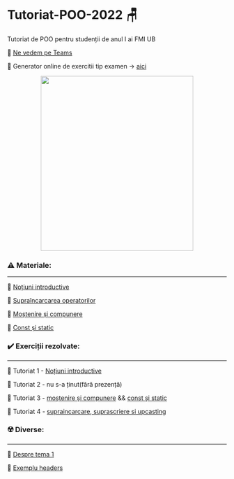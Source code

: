 # Tutoriat-POO-2022 :chair:
Tutoriat de POO pentru studenții de anul I ai FMI UB 


:triangular_flag_on_post: [Ne vedem pe Teams](https://teams.microsoft.com/l/channel/19%3a22Ok1VmJIxmzNeqzA64FfRKxWmWkKUnGh7NVZjTIPy81%40thread.tacv2/General?groupId=dabce7fe-8583-42af-b340-da55293f8769&tenantId=08a1a72f-fecd-4dae-8cec-471a2fb7c2f1)

:triangular_flag_on_post: Generator online de exercitii tip examen -> [aici](https://problemeoop.herokuapp.com/?fbclid=IwAR3MFg2C2s-IIIOJaWW3KbV9uHIQ6BmhFx-k7OS1mCYnSpYdG9Zto7Tld-w)

<p align="center">
<img src="https://user-images.githubusercontent.com/61749814/155836441-58878439-f0f7-4e06-958f-e77d265a3e80.jpg" width="350" height="400" />
</p>

### :warning: Materiale:

<hr />

:large_orange_diamond: [Noțiuni introductive](https://github.com/DimaOanaTeodora/Tutoriat-POO-2022/blob/main/Teorie/Notiuni%20introductiive.pdf)

:large_orange_diamond: [Supraîncarcarea operatorilor](https://github.com/DimaOanaTeodora/Tutoriat-POO-2022/blob/main/Teorie/Supraincarcarea%20operatorilor.pdf)

:large_orange_diamond: [Moștenire și compunere](https://github.com/DimaOanaTeodora/Tutoriat-POO-2022/blob/main/Teorie/Mostenire%20si%20compunere.pdf)

:large_orange_diamond: [Const și static](https://github.com/DimaOanaTeodora/Tutoriat-POO-2022/blob/main/Teorie/Const%20si%20static.pdf)

### :heavy_check_mark: Exerciții rezolvate:

<hr />

:large_blue_diamond: Tutoriat 1 - [Noțiuni introductive](https://github.com/DimaOanaTeodora/Tutoriat-POO-2022/blob/main/Exercitii/T1.md)

:large_blue_diamond: Tutoriat 2 - nu s-a ținut(fără prezență)

:large_blue_diamond: Tutoriat 3 - [moștenire și compunere](https://github.com/DimaOanaTeodora/Tutoriat-POO-2022/blob/main/Exercitii/T3%201.md) && [const și static](https://github.com/DimaOanaTeodora/Tutoriat-POO-2022/blob/main/Exercitii/T3%202.md)

:large_blue_diamond: Tutoriat 4 - [supraincarcare, suprascriere si upcasting](https://github.com/DimaOanaTeodora/Tutoriat-POO-2022/blob/main/Exercitii/T4.md) 

### :radioactive: Diverse:

<hr />

:diamond_shape_with_a_dot_inside:	 [Despre tema 1](https://github.com/DimaOanaTeodora/Tutoriat-POO-2022/blob/main/Exercitii/Tips%26tricks%20tema%201.md)

:diamond_shape_with_a_dot_inside:	 [Exemplu headers](https://github.com/DimaOanaTeodora/Tutoriat-POO-2022/tree/main/Exemple/Headers)
